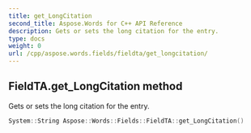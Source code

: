 ```yaml
---
title: get_LongCitation
second_title: Aspose.Words for C++ API Reference
description: Gets or sets the long citation for the entry. 
type: docs
weight: 0
url: /cpp/aspose.words.fields/fieldta/get_longcitation/
---
```

## FieldTA.get_LongCitation method


Gets or sets the long citation for the entry.

```cpp
System::String Aspose::Words::Fields::FieldTA::get_LongCitation()
```

